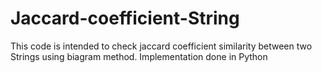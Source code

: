 # Jaccard-coefficient-String
This code is intended to check jaccard coefficient similarity between two Strings using biagram method. Implementation done in Python
